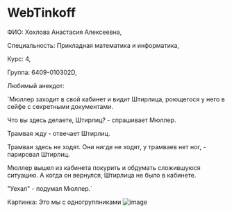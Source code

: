 # WebTinkoff

ФИО: Хохлова Анастасия Алексеевна,

Специальность: Прикладная математика и информатика,

Курс: 4,

Группа: 6409-010302D,

Любимый анекдот:

`Мюллер заходит в свой кабинет и видит Штирлица, роющегося у него в сейфе с секретными документами.

Что вы здесь делаете, Штирлиц? - спрашивает Мюллер.

Трамвая жду - отвечает Штирлиц.

Трамваи здесь не ходят.
Они нигде не ходят, у трамваев нет ног, - парировал Штирлиц.

Мюллер вышел из кабинета покурить и обдумать сложившуюся ситуацию. А когда он вернулся, Штирлица не было в кабинете.

"Уехал" - подумал Мюллер.`

Картинка: Это мы с одногруппниками ![image](https://github.com/AnastasiaH0hlova/WebTinkoff/assets/88399387/a20cb7e8-5966-497b-a28f-e6e04fd51e0d)
